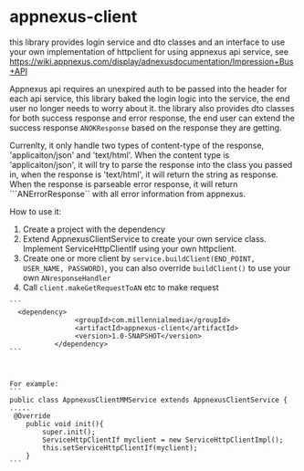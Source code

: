 appnexus-client
===============
this library provides login service and dto classes and an interface to use your own implementation of httpclient for using appnexus api service,
see https://wiki.appnexus.com/display/adnexusdocumentation/Impression+Bus+API

Appnexus api requires an unexpired auth to be passed into the header for each api service, this library baked the login logic into the service, the end user no longer needs to worry about it.
the library also provides dto classes for both success response and error response, the end user can extend the success response ```ANOKResponse```  based on the response they are getting.

Currenlty, it only handle two types of content-type of the response, 'applicaiton/json' and 'text/html'. When the content type is 
'applicaiton/json', it will try to parse the response into the class you passed in, when the response is 'text/html', it will return the string as response. When the response is parseable error response, it will return ```ANErrorResponse`` with all error information from appnexus.

How to use it:


1.  Create a project with the dependency
2.  Extend AppnexusClientService to create your own service class. Implement ServiceHttpClientIf using your own httpclient.
3.  Create one or more client by ```service.buildClient(END_POINT, USER_NAME, PASSWORD)```, you can also override ```buildClient()``` to use your own ```ANresponseHandler```
4.   Call ```client.makeGetRequestToAN``` etc to make request



    ```
      <dependency>
                    <groupId>com.millennialmedia</groupId>
                    <artifactId>appnexus-client</artifactId>
                    <version>1.0-SNAPSHOT</version>
               </dependency>
    ```
    


    For example:
    ```
    public class AppnexusClientMMService extends AppnexusClientService {
    .....
     @Override
        public void init(){
            super.init();
            ServiceHttpClientIf myclient = new ServiceHttpClientImpl();
            this.setServiceHttpClientIf(myclient);
        }
    ```



 
